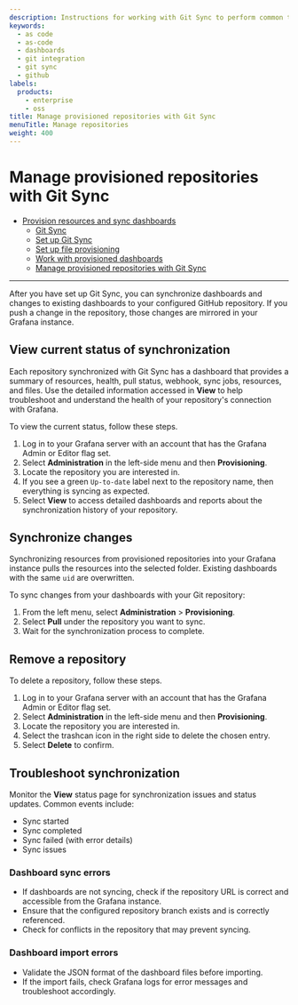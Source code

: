 ```yaml
---
description: Instructions for working with Git Sync to perform common tasks, such as saving dashboards to GitHub and synchronizing changes with Grafana.
keywords:
  - as code
  - as-code
  - dashboards
  - git integration
  - git sync
  - github
labels:
  products:
    - enterprise
    - oss
title: Manage provisioned repositories with Git Sync
menuTitle: Manage repositories
weight: 400
---
```


# Manage provisioned repositories with Git Sync

- [Provision resources and sync dashboards](/docs/grafana/<GRAFANA_VERSION>/observability-as-code/provision-resources/)
  - [Git Sync](/docs/grafana/<GRAFANA_VERSION>/observability-as-code/provision-resources/intro-git-sync/)
  - [Set up Git Sync](/docs/grafana/<GRAFANA_VERSION>/observability-as-code/provision-resources/git-sync-setup/)
  - [Set up file provisioning](/docs/grafana/<GRAFANA_VERSION>/observability-as-code/provision-resources/file-path-setup/)
  - [Work with provisioned dashboards](/docs/grafana/<GRAFANA_VERSION>/observability-as-code/provision-resources/provisioned-dashboards/)
  - [Manage provisioned repositories with Git Sync](/docs/grafana/<GRAFANA_VERSION>observability-as-code/provision-resources/use-git-sync/)

<hr />

After you have set up Git Sync, you can synchronize dashboards and changes to existing dashboards to your configured GitHub repository.
If you push a change in the repository, those changes are mirrored in your Grafana instance.

## View current status of synchronization

Each repository synchronized with Git Sync has a dashboard that provides a summary of resources, health, pull status, webhook, sync jobs, resources, and files.
Use the detailed information accessed in **View** to help troubleshoot and understand the health of your repository's connection with Grafana.

To view the current status, follow these steps.

1. Log in to your Grafana server with an account that has the Grafana Admin or Editor flag set.
1. Select **Administration** in the left-side menu and then **Provisioning**.
1. Locate the repository you are interested in.
1. If you see a green `Up-to-date` label next to the repository name, then everything is syncing as expected.
1. Select **View** to access detailed dashboards and reports about the synchronization history of your repository.

## Synchronize changes

Synchronizing resources from provisioned repositories into your Grafana instance pulls the resources into the selected folder. Existing dashboards with the same `uid` are overwritten.

To sync changes from your dashboards with your Git repository:

1. From the left menu, select **Administration** > **Provisioning**.
1. Select **Pull** under the repository you want to sync.
1. Wait for the synchronization process to complete.

## Remove a repository

To delete a repository, follow these steps.

1. Log in to your Grafana server with an account that has the Grafana Admin or Editor flag set.
1. Select **Administration** in the left-side menu and then **Provisioning**.
1. Locate the repository you are interested in.
1. Select the trashcan icon in the right side to delete the chosen entry.
1. Select **Delete** to confirm.

## Troubleshoot synchronization

Monitor the **View** status page for synchronization issues and status updates. Common events include:

- Sync started
- Sync completed
- Sync failed (with error details)
- Sync issues

### Dashboard sync errors

- If dashboards are not syncing, check if the repository URL is correct and accessible from the Grafana instance.
- Ensure that the configured repository branch exists and is correctly referenced.
- Check for conflicts in the repository that may prevent syncing.

### Dashboard import errors

- Validate the JSON format of the dashboard files before importing.
- If the import fails, check Grafana logs for error messages and troubleshoot accordingly.
